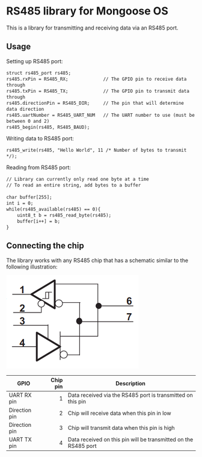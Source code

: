 # RS485 library for Mongoose OS

This is a library for transmitting and receiving data via an RS485 port.

## Usage

Setting up RS485 port:

    struct rs485_port rs485;
    rs485.rxPin = RS485_RX;             // The GPIO pin to receive data through
    rs485.txPin = RS485_TX;             // The GPIO pin to transmit data through
    rs485.directionPin = RS485_DIR;     // The pin that will determine data direction
    rs485.uartNumber = RS485_UART_NUM   // The UART number to use (must be between 0 and 2)
    rs485_begin(rs485, RS485_BAUD);

Writing data to RS485 port:

    rs485_write(rs485, "Hello World", 11 /* Number of bytes to transmit */);

Reading from RS485 port:

    // Library can currently only read one byte at a time
    // To read an entire string, add bytes to a buffer

    char buffer[255];
    int i = 0;
    while(rs485_available(rs485) == 0){
        uint8_t b = rs485_read_byte(rs485);
        buffer[i++] = b;
    }

## Connecting the chip

The library works with any RS485 chip that has a schematic similar to the following illustration:

![chip schematic](./docs/rs485.png "Supported RS485 chip schematics")

| GPIO | Chip pin | Description |
| - | -: | - |
| UART RX pin | 1 | Data received via the RS485 port is transmitted on this pin |
| Direction pin | 2 | Chip will receive data when this pin in low |
| Direction pin | 3 | Chip will transmit data when this pin is high |
| UART TX pin | 4 | Data received on this pin will be transmitted on the RS485 port |